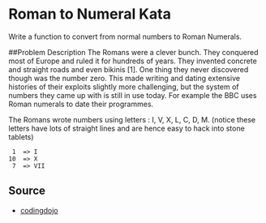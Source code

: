 # Roman to Numeral Kata
Write a function to convert from normal numbers to Roman Numerals.

##Problem Description
The Romans were a clever bunch. They conquered most of Europe and ruled it for hundreds of years. They invented concrete and straight roads and even bikinis [1]. One thing they never discovered though was the number zero. This made writing and dating extensive histories of their exploits slightly more challenging, but the system of numbers they came up with is still in use today. For example the BBC uses Roman numerals to date their programmes.

The Romans wrote numbers using letters : I, V, X, L, C, D, M. (notice these letters have lots of straight lines and are hence easy to hack into stone tablets)

```
 1  => I
10  => X
 7  => VII
 ```
 
 ## Source
* [codingdojo](http://codingdojo.org/kata/RomanNumerals/)